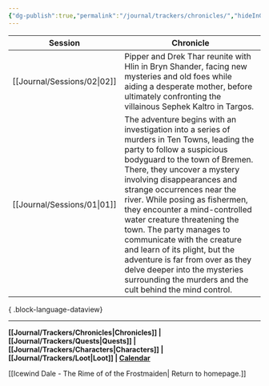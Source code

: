 ```yaml
---
{"dg-publish":true,"permalink":"/journal/trackers/chronicles/","hideInGraph":true}
---
```


| Session                        | Chronicle                                                                                                                                                                                                                                                                                                                                                                                                                                                                                                                                                                        |
| ------------------------------ | -------------------------------------------------------------------------------------------------------------------------------------------------------------------------------------------------------------------------------------------------------------------------------------------------------------------------------------------------------------------------------------------------------------------------------------------------------------------------------------------------------------------------------------------------------------------------------- |
| [[Journal/Sessions/02\|02]] | Pipper and Drek Thar reunite with Hlin in Bryn Shander, facing new mysteries and old foes while aiding a desperate mother, before ultimately confronting the villainous Sephek Kaltro in Targos.                                                                                                                                                                                                                                                                                                                                                                                 |
| [[Journal/Sessions/01\|01]] | The adventure begins with an investigation into a series of murders in Ten Towns, leading the party to follow a suspicious bodyguard to the town of Bremen. There, they uncover a mystery involving disappearances and strange occurrences near the river. While posing as fishermen, they encounter a mind-controlled water creature threatening the town. The party manages to communicate with the creature and learn of its plight, but the adventure is far from over as they delve deeper into the mysteries surrounding the murders and the cult behind the mind control. |

{ .block-language-dataview}

---

**[[Journal/Trackers/Chronicles\|Chronicles]] | [[Journal/Trackers/Quests\|Quests]] |  [[Journal/Trackers/Characters\|Characters]]  | [[Journal/Trackers/Loot\|Loot]] | [Calendar](https://app.fantasy-calendar.com/calendars/b92ff6b73ed0d08bb329405ca22ef86f)**

[[Icewind Dale -  The Rime of of the Frostmaiden\| Return to homepage.]]